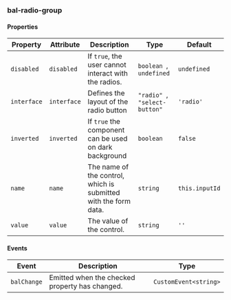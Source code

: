 ### bal-radio-group
 
#### Properties

| Property    | Attribute   | Description                                                     | Type                           | Default        |
| ----------- | ----------- | --------------------------------------------------------------- | ------------------------------ | -------------- |
| `disabled`  | `disabled`  | If `true`, the user cannot interact with the radios.            | `boolean `, ` undefined`       | `undefined`    |
| `interface` | `interface` | Defines the layout of the radio button                          | `"radio" `, ` "select-button"` | `'radio'`      |
| `inverted`  | `inverted`  | If `true` the component can be used on dark background          | `boolean`                      | `false`        |
| `name`      | `name`      | The name of the control, which is submitted with the form data. | `string`                       | `this.inputId` |
| `value`     | `value`     | The value of the control.                                       | `string`                       | `''`           |


#### Events

| Event       | Description                                    | Type                  |
| ----------- | ---------------------------------------------- | --------------------- |
| `balChange` | Emitted when the checked property has changed. | `CustomEvent<string>` |


 